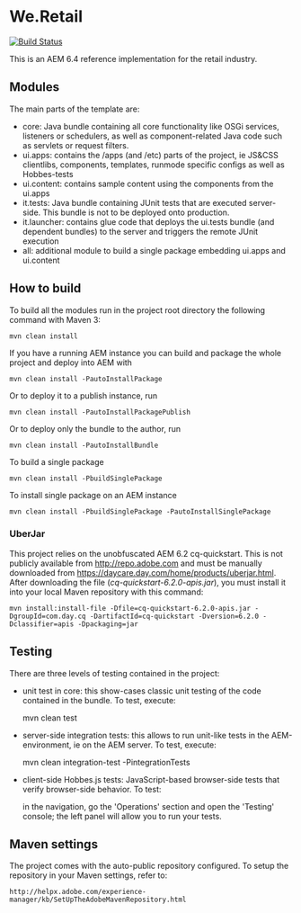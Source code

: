 # We.Retail
[![Build Status](https://travis-ci.org/Adobe-Marketing-Cloud/aem-sample-we-retail.png?branch=master)](https://travis-ci.org/Adobe-Marketing-Cloud/aem-sample-we-retail)

This is an AEM 6.4 reference implementation for the retail industry.

## Modules

The main parts of the template are:

* core: Java bundle containing all core functionality like OSGi services, listeners or schedulers, as well as component-related Java code such as servlets or request filters.
* ui.apps: contains the /apps (and /etc) parts of the project, ie JS&CSS clientlibs, components, templates, runmode specific configs as well as Hobbes-tests
* ui.content: contains sample content using the components from the ui.apps
* it.tests: Java bundle containing JUnit tests that are executed server-side. This bundle is not to be deployed onto production.
* it.launcher: contains glue code that deploys the ui.tests bundle (and dependent bundles) to the server and triggers the remote JUnit execution
* all: additional module to build a single package embedding ui.apps and ui.content

## How to build

To build all the modules run in the project root directory the following command with Maven 3:

    mvn clean install

If you have a running AEM instance you can build and package the whole project and deploy into AEM with  

    mvn clean install -PautoInstallPackage
    
Or to deploy it to a publish instance, run

    mvn clean install -PautoInstallPackagePublish
    
Or to deploy only the bundle to the author, run

    mvn clean install -PautoInstallBundle

To build a single package

    mvn clean install -PbuildSinglePackage

To install single package on an AEM instance

    mvn clean install -PbuildSinglePackage -PautoInstallSinglePackage
    

### UberJar

This project relies on the unobfuscated AEM 6.2 cq-quickstart. This is not publicly available from http://repo.adobe.com and must be 
manually 
downloaded from https://daycare.day.com/home/products/uberjar.html. After downloading the file (_cq-quickstart-6.2.0-apis.jar_), you must install it into your local Maven repository with this command:

    mvn install:install-file -Dfile=cq-quickstart-6.2.0-apis.jar -DgroupId=com.day.cq -DartifactId=cq-quickstart -Dversion=6.2.0 -Dclassifier=apis -Dpackaging=jar

## Testing

There are three levels of testing contained in the project:

* unit test in core: this show-cases classic unit testing of the code contained in the bundle. To test, execute:

    mvn clean test

* server-side integration tests: this allows to run unit-like tests in the AEM-environment, ie on the AEM server. To test, execute:

    mvn clean integration-test -PintegrationTests

* client-side Hobbes.js tests: JavaScript-based browser-side tests that verify browser-side behavior. To test:

    in the navigation, go the 'Operations' section and open the 'Testing' console; the left panel will allow you to run your tests.


## Maven settings

The project comes with the auto-public repository configured. To setup the repository in your Maven settings, refer to:

    http://helpx.adobe.com/experience-manager/kb/SetUpTheAdobeMavenRepository.html
